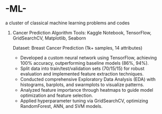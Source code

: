 # -ML-
a cluster of classical machine learning problems and codes

1. Cancer Prediction Algorithm 
      Tools: Kaggle Notebook, TensorFlow, GridSearchCV, Matplotlib, Seaborn
   
      Dataset: Breast Cancer Prediction (1k+ samples, 14 attributes)
      
      - Developed a custom neural network using TensorFlow, achieving 100% accuracy, outperforming baseline models (86%, 94%).
      - Split data into train/test/validation sets (70/15/15) for robust evaluation and implemented feature extraction techniques.
      - Conducted comprehensive Exploratory Data Analysis (EDA) with histograms, barplots, and swarmplots to visualize patterns.
      - Analyzed feature importance through heatmaps to guide model optimization and feature selection.
      - Applied hyperparameter tuning via GridSearchCV, optimizing RandomForest, ANN, and SVM models.
